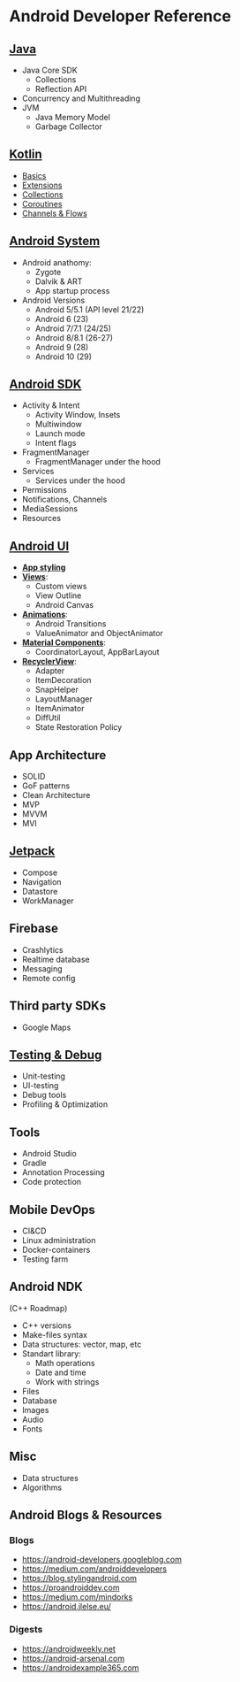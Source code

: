 # Android Developer Reference

## [Java](java.md)
- Java Core SDK
  - Collections
  - Reflection API
- Concurrency and Multithreading
- JVM
  - Java Memory Model
  - Garbage Collector

## [Kotlin](kotlin.md)
- [Basics](kotlin.md#basics)
- [Extensions](kotlin.md#extensions)
- [Collections](#collections)
- [Coroutines](kotlin.md#coroutines)
- [Channels & Flows](kotlin.md#channels--flows)

## [Android System](android_system.md)

- Android anathomy:
  - Zygote
  - Dalvik & ART
  - App startup process
- Android Versions
  - Android 5/5.1 (API level 21/22)
  - Android 6 (23)
  - Android 7/7.1 (24/25)
  - Android 8/8.1 (26-27)
  - Android 9 (28)
  - Android 10 (29)

## [Android SDK](android_sdk.md)
- Activity & Intent
  - Activity Window, Insets
  - Multiwindow 
  - Launch mode
  - Intent flags
- FragmentManager
  - FragmentManager under the hood
- Services
  - Services under the hood
- Permissions
- Notifications, Channels
- MediaSessions
- Resources

## [Android UI](android_ui.md)
- [**App styling**](android_ui.md#app-styling)
- [**Views**](android_ui.md#views):
  - Custom views
  - View Outline
  - Android Canvas
- [**Animations**](android_ui.md#animations):
  - Android Transitions
  - ValueAnimator and ObjectAnimator
- [**Material Components**](android_ui.md#material-components):
  - CoordinatorLayout, AppBarLayout
- [**RecyclerView**](android_ui.md#recyclerview):
  - Adapter
  - ItemDecoration
  - SnapHelper
  - LayoutManager
  - ItemAnimator
  - DiffUtil
  - State Restoration Policy

## App Architecture
- SOLID
- GoF patterns
- Clean Architecture
- MVP
- MVVM
- MVI

##  [Jetpack](jetpack.md)
- Compose
- Navigation
- Datastore
- WorkManager

##  Firebase
- Crashlytics
- Realtime database
- Messaging
- Remote config

## Third party SDKs
- Google Maps

## [Testing & Debug](testing_debug.md)
- Unit-testing
- UI-testing
- Debug tools
- Profiling & Optimization

## Tools
- Android Studio
- Gradle
 - Annotation Processing
 - Code protection

## Mobile DevOps
- CI&CD
- Linux administration
- Docker-containers
- Testing farm

## Android NDK
(С++ Roadmap)

- C++ versions
- Make-files syntax
- Data structures: vector, map, etc
- Standart library:
  - Math operations
  - Date and time
  - Work with strings
- Files
- Database
- Images
- Audio
- Fonts

## Misc
- Data structures
- Algorithms

## Android Blogs & Resources

### Blogs

- https://android-developers.googleblog.com
- https://medium.com/androiddevelopers
- https://blog.stylingandroid.com
- https://proandroiddev.com
- https://medium.com/mindorks
- https://android.jlelse.eu/

### Digests
- https://androidweekly.net
- https://android-arsenal.com
- https://androidexample365.com
